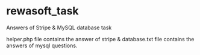 # rewasoft_task
Answers of Stripe &amp; MySQL database task 

helper.php file contains the answer of stripe & database.txt file contains the answers of mysql questions.

